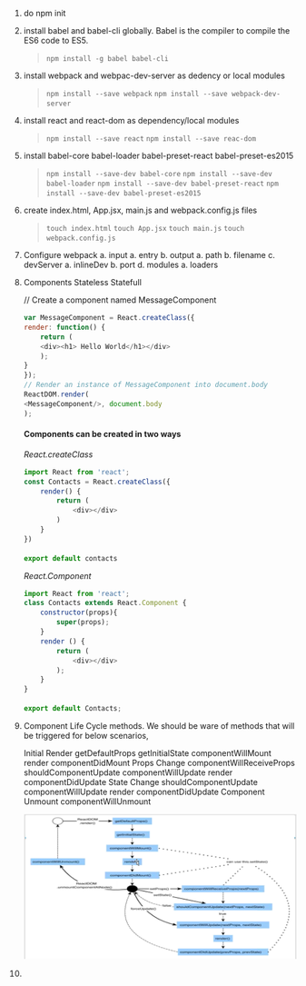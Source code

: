 1. do npm init

2. install babel and babel-cli globally. Babel is the compiler to compile the ES6 code to ES5.
    > `npm install -g babel babel-cli`

3. install webpack and webpac-dev-server as dedency or local modules
    > `npm install --save webpack`
    > `npm install --save webpack-dev-server`

4. install react and react-dom as dependency/local modules
    > `npm install --save react`
    > `npm install --save reac-dom`

5. install babel-core babel-loader babel-preset-react babel-preset-es2015
    > `npm install --save-dev babel-core`
    > `npm install --save-dev babel-loader`
    > `npm install --save-dev babel-preset-react`
    > `npm install --save-dev babel-preset-es2015`

6. create index.html, App.jsx, main.js and webpack.config.js files
    > `touch index.html`
    > `touch App.jsx`
    > `touch main.js`
    > `touch webpack.config.js`

7. Configure webpack
    a. input
        a. entry
    b. output
        a. path
        b. filename
    c. devServer
        a. inlineDev
        b. port
    d. modules
        a. loaders

8. Components
    Stateless
    Statefull

    // Create a component named MessageComponent
    ```javascript
    var MessageComponent = React.createClass({
    render: function() {
        return (
        <div><h1> Hello World</h1></div>
        );
    }
    });
    // Render an instance of MessageComponent into document.body
    ReactDOM.render(
    <MessageComponent/>, document.body
    );
    ```

    #### Components can be created in two ways
    *React.createClass*
    ```javascript
    import React from 'react';
    const Contacts = React.createClass({
        render() {
            return (
                <div></div>
            )
        }
    })

    export default contacts
    ```

    *React.Component*
    ```javascript
    import React from 'react';
    class Contacts extends React.Component {
        constructor(props){
            super(props);
        }
        render () {
            return (
                <div></div>
            );
        }
    }

    export default Contacts;
    ```

9. Component Life Cycle methods. We should be ware of methods that will be triggered for below scenarios,

    Initial Render
        getDefaultProps
        getInitialState
        componentWillMount
        render
        componentDidMount
    Props Change
        componentWillReceiveProps
        shouldComponentUpdate
        componentWillUpdate
        render
        componentDidUpdate
    State Change
        shouldComponentUpdate
        componentWillUpdate
        render
        componentDidUpdate
    Component Unmount
        componentWillUnmount

    ![ComponentLifeCycle](ComponentLifecycle.png)

10. 